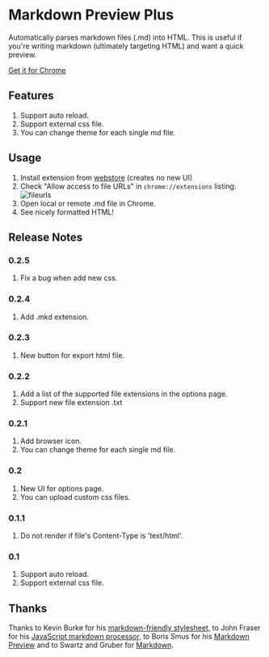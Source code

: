 # Markdown Preview Plus

Automatically parses markdown files (.md) into HTML. This is useful
if you're writing markdown (ultimately targeting HTML) and want a quick
preview.

[Get it for Chrome][webstore]

Features
--------

1. Support auto reload.
1. Support external css file.
1. You can change theme for each single md file.

Usage
--------

1. Install extension from [webstore][] (creates no new UI)
2. Check "Allow access to file URLs" in `chrome://extensions` listing: ![fileurls](http://i.imgur.com/qth3K.png)
3. Open local or remote .md file in Chrome.
4. See nicely formatted HTML!

Release Notes
-----------------

### 0.2.5

1. Fix a bug when add new css.

### 0.2.4

1. Add .mkd extension.

### 0.2.3

1. New button for export html file.

### 0.2.2

1. Add a list of the supported file extensions in the options page.
1. Support new file extension .txt

### 0.2.1

1. Add browser icon.
1. You can change theme for each single md file.

### 0.2

1. New UI for options page.
1. You can upload custom css files.

### 0.1.1

1. Do not render if file's Content-Type is 'text/html'.

### 0.1

1. Support auto reload.
1. Support external css file.

Thanks
-------

Thanks to Kevin Burke for his [markdown-friendly stylesheet][style],
to John Fraser for his [JavaScript markdown processor][showdown],
to Boris Smus for his [Markdown Preview][mp] and to
Swartz and Gruber for [Markdown][md].

[webstore]: https://chrome.google.com/webstore/detail/markdown-preview-plus/febilkbfcbhebfnokafefeacimjdckgl
[style]: http://kevinburke.bitbucket.org/markdowncss
[showdown]: https://github.com/coreyti/showdown
[md]: http://en.wikipedia.org/wiki/Markdown
[mp]: https://github.com/borismus/markdown-preview


